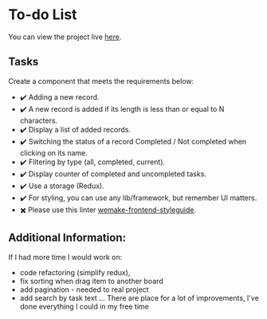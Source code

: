 # To-do List
You can view the project live [here](https://65eeffe204abf00008925b00--magnificent-pegasus-20e679.netlify.app/).

## Tasks
Create a component that meets the requirements below:

- ✔️ Adding a new record.
- ✔️ A new record is added if its length is less than or equal to N characters.
- ✔️ Display a list of added records.
- ✔️ Switching the status of a record Completed / Not completed when clicking on its name.
- ✔️ Filtering by type (all, completed, current).
- ✔️ Display counter of completed and uncompleted tasks.
- ✔️ Use a storage (Redux).
- ✔️ For styling, you can use any lib/framework, but remember UI matters.
- ✖️ Please use this linter [wemake-frontend-styleguide](https://github.com/wemake-services/wemake-frontend-styleguide).

## Additional Information:
If I had more time I would work on: 
- code refactoring (simplify redux), 
- fix sorting when drag item to another board
- add pagination - needed to real project
- add search by task text
...
There are place for a lot of improvements, I've done everything I could in my free time

